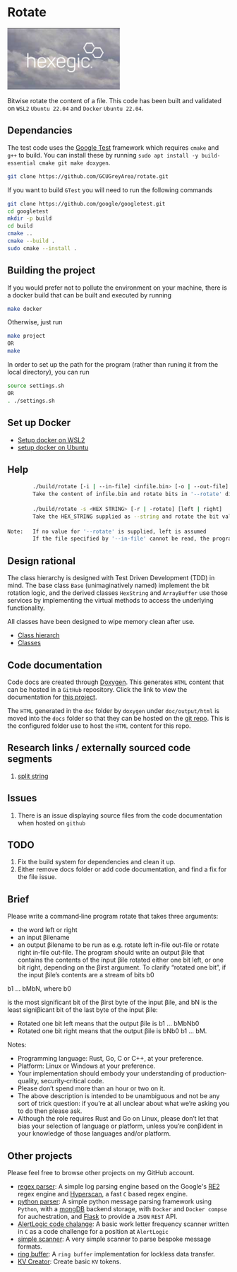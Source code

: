 # Rotate

![image](resources/hexegic.png)

Bitwise rotate the content of a file. This code has been built and validated on `WSL2` `Ubuntu 22.04` and `Docker` `Ubuntu 22.04`.

## Dependancies

The test code uses the [Google Test](https://github.com/google/googletest) framework which requires `cmake` and `g++` to build.
You can install these by running `sudo apt install -y build-essential cmake git make doxygen`.


```bash
git clone https://github.com/GCUGreyArea/rotate.git
```

If you want to build `GTest` you will need to run the following commands

```bash
git clone https://github.com/google/googletest.git
cd googletest
mkdir -p build 
cd build 
cmake .. 
cmake --build . 
sudo cmake --install . 
```

## Building the project

If you would prefer not to pollute the environment on your machine, there is a docker build that can be built and executed by running 

```bash
make docker
``` 

Otherwise, just run

```bash
make project  
OR
make
``` 

In order to set up the path for the program (rather than runing it from the local directory), you can run 

```bash
source settings.sh
OR 
. ./settings.sh
```

## Set up Docker

- [Setup docker on WSL2](https://docs.docker.com/desktop/wsl/)
- [setup docker on Ubuntu](https://docs.docker.com/engine/install/ubuntu/)

## Help

```bash
        ./build/rotate [-i | --in-file] <infile.bin> [-o | --out-file] <outfile.bin> [-r | --rotate] [left | right]
        Take the content of infile.bin and rotate bits in '--rotate' direction, writing the output to outfile.bin

        ./build/rotate -s <HEX STRING> [-r | -rotate] [left | right]
        Take the HEX_STRING supplied as --string and rotate the bit values in the direction indicated by --rotate, then write the hex values to the console

Note:   If no value for '--rotate' is supplied, left is assumed
        If the file specified by '--in-file' cannot be read, the program will terminate
```

## Design rational

The class hierarchy is designed with Test Driven Development (TDD) in mind. The base class `Base` (unimaginatively named) implement the bit rotation logic, and the derived classes `HexString` and `ArrayBuffer` use those services by implementing the virtual methods to access the underlying functionality.

All classes have been designed to wipe memory clean after use.

- [Class hierarch](https://gcugreyarea.github.io/rotate/html/inherits.html)
- [Classes](https://gcugreyarea.github.io/rotate/html/annotated.html)

## Code documentation

Code docs are created through [Doxygen](https://www.doxygen.nl/). This generates `HTML` content that can be hosted in a `GitHub` repository. Click the link to view the documentation for [this project](https://gcugreyarea.github.io/rotate/html/).

The `HTML` generated in the `doc` folder by `doxygen` under `doc/output/html` is moved into the `docs` folder so that they can be hosted on the [git repo](https://github.com/GCUGreyArea/rotate/html/). This is the configured folder use to host the `HTML` content for this repo.

## Research links / externally sourced code segments

1. [split string](https://stackoverflow.com/questions/14265581/parse-split-a-string-in-c-using-string-delimiter-standard-c)

## Issues

1. There is an issue displaying source files from the code documentation when hosted on `github`

## TODO

1. Fix the build system for dependencies and clean it up.
2. Either remove docs folder or add code documentation, and find a fix for the file issue.

## Brief

Please write a command‐line program rotate that takes three arguments:

- the word left or right
- an input βilename
- an output βilename
to be run as e.g. rotate left in‐file out‐file or rotate right in‐file out‐file.
The program should write an output βile that contains the contents of the input βile rotated either one bit left, or
one bit right, depending on the βirst argument.
To clarify “rotated one bit”, if the input βile’s contents are a stream of bits b0

b1 ... bMbN, where b0

is the most significant bit of the βirst byte of the input βile, and bN is the least signiβicant bit of the last byte of the input βile:

- Rotated one bit left means that the output βile is b1 ... bMbNb0
- Rotated one bit right means that the output βile is bNb0
b1 ... bM.

Notes:

- Programming language: Rust, Go, C or C++, at your preference.
- Platform: Linux or Windows at your preference.
- Your implementation should embody your understanding of production‐quality, security‐critical code.
- Please don’t spend more than an hour or two on it.
- The above description is intended to be unambiguous and not be any sort of trick question: if you’re at all unclear about what we’re asking you to do then please ask.
- Although the role requires Rust and Go on Linux, please don’t let that bias your selection of language or platform, unless you’re conβident in your knowledge of those languages and/or platform.

## Other projects

Please feel free to browse other projects on my GitHub account.

- [regex parser](https://github.com/GCUGreyArea/regex-parser): A simple log parsing engine based on the Google's [RE2](https://github.com/google/re2) regex engine and [Hyperscan](https://github.com/intel/hyperscan), a fast `C` based regex engine.
- [python parser](https://github.com/GCUGreyArea/python-parser): A simple python message parsing framework using `Python`, with a [mongDB](https://www.mongodb.com/) backend storage, with `Docker` and `Docker compse` for auchestration, and [Flask](https://flask.palletsprojects.com/en/3.0.x/) to provide a `JSON` `REST` API.
- [AlertLogic code chalange](https://github.com/GCUGreyArea/AlertLogic): A basic work letter frequency scanner written in `C` as a code challenge for a position at `AlertLogic`
- [simple scanner](https://github.com/GCUGreyArea/simple-scanner): A very simple scanner to parse bespoke message formats.
- [ring buffer](https://github.com/GCUGreyArea/ring_buffer): A `ring buffer` implementation for lockless data transfer.
- [KV Creator](https://github.com/GCUGreyArea/kv_creator): Create basic `KV` tokens.
